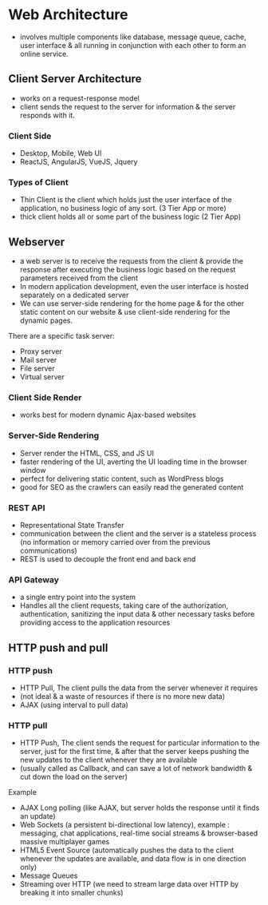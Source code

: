 # Web Architecture

- involves multiple components like database, message queue, cache, user interface & all running in conjunction with each other to form an online service.

## Client Server Architecture

- works on a request-response model
- client sends the request to the server for information & the server responds with it.

### Client Side

- Desktop, Mobile, Web UI
- ReactJS, AngularJS, VueJS, Jquery

### Types of Client

- Thin Client is the client which holds just the user interface of the application, no business logic of any sort. (3 Tier App or more)
- thick client holds all or some part of the business logic (2 Tier App)

## Webserver

- a web server is to receive the requests from the client & provide the response after executing the business logic based on the request parameters received from the client
- In modern application development, even the user interface is hosted separately on a dedicated server
- We can use server-side rendering for the home page & for the other static content on our website & use client-side rendering for the dynamic pages.

There are a specific task server:

- Proxy server
- Mail server
- File server
- Virtual server

### Client Side Render

- works best for modern dynamic Ajax-based websites

### Server-Side Rendering

- Server render the HTML, CSS, and JS UI
- faster rendering of the UI, averting the UI loading time in the browser window
- perfect for delivering static content, such as WordPress blogs
- good for SEO as the crawlers can easily read the generated content

### REST API

- Representational State Transfer
- communication between the client and the server is a stateless process (no information or memory carried over from the previous communications)
- REST is used to decouple the front end and back end

### API Gateway

- a single entry point into the system
- Handles all the client requests, taking care of the authorization, authentication, sanitizing the input data & other necessary tasks before providing access to the application resources

## HTTP push and pull

### HTTP push

- HTTP Pull, The client pulls the data from the server whenever it requires
- (not ideal & a waste of resources if there is no more new data)
- AJAX (using interval to pull data)
  
### HTTP pull

- HTTP Push, The client sends the request for particular information to the server, just for the first time, & after that the server keeps pushing the new updates to the client whenever they are available
- (usually called as Callback, and can save a lot of network bandwidth & cut down the load on the server)

Example

- AJAX Long polling (like AJAX, but server holds the response until it finds an update)
- Web Sockets (a persistent bi-directional low latency), example : messaging, chat applications, real-time social streams & browser-based massive multiplayer games
- HTML5 Event Source (automatically pushes the data to the client whenever the updates are available, and data flow is in one direction only)
- Message Queues
- Streaming over HTTP (we need to stream large data over HTTP by breaking it into smaller chunks)
